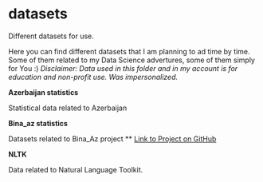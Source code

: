 # datasets
Different datasets for use.

Here you can find different datasets that I am planning to ad time by time. Some of them related to my Data Science advertures, some of them simply for You :)
*Disclaimer: Data used in this folder and in my account is for education and non-profit use. Was impersonalized.*

**Azerbaijan statistics**

Statistical data related to Azerbaijan

**Bina_az statistics**

Datasets related to Bina_Az project ** [Link to Project on GitHub](https://github.com/limpapud/data_science_tutorials_projects/tree/master/Bina_az_tutorial)

**NLTK**

Data related to Natural Language Toolkit.

